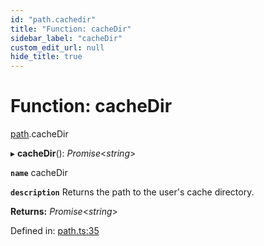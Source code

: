 ```yaml
---
id: "path.cachedir"
title: "Function: cacheDir"
sidebar_label: "cacheDir"
custom_edit_url: null
hide_title: true
---
```


# Function: cacheDir

[path](../modules/path.md).cacheDir

▸ **cacheDir**(): *Promise*<*string*\>

**`name`** cacheDir

**`description`** Returns the path to the user's cache directory.

**Returns:** *Promise*<*string*\>

Defined in: [path.ts:35](https://github.com/tauri-apps/tauri/blob/237b49b/cli/tauri.js/api-src/path.ts#L35)
